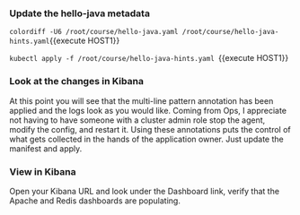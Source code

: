 ### Update the hello-java metadata

`colordiff -U6 /root/course/hello-java.yaml /root/course/hello-java-hints.yaml`{{execute HOST1}}

`kubectl apply -f /root/course/hello-java-hints.yaml `{{execute HOST1}}

### Look at the changes in Kibana
At this point you will see that the multi-line pattern annotation has been applied and the logs look as you would like. Coming from Ops, I appreciate not having to have someone with a cluster admin role stop the agent, modify the config, and restart it.  Using these annotations puts the control of what gets collected in the hands of the application owner.  Just update the manifest and apply.

### View in Kibana

Open your Kibana URL and look under the Dashboard link, verify that the Apache and Redis dashboards are populating.

